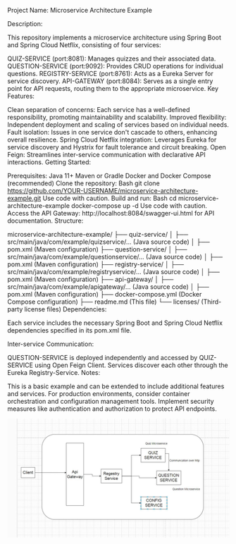 Project Name: Microservice Architecture Example

Description:

This repository implements a microservice architecture using Spring Boot and Spring Cloud Netflix, consisting of four services:

QUIZ-SERVICE (port:8081): Manages quizzes and their associated data.
QUESTION-SERVICE (port:9092): Provides CRUD operations for individual questions.
REGISTRY-SERVICE (port:8761): Acts as a Eureka Server for service discovery.
API-GATEWAY (port:8084): Serves as a single entry point for API requests, routing them to the appropriate microservice.
Key Features:

Clean separation of concerns: Each service has a well-defined responsibility, promoting maintainability and scalability.
Improved flexibility: Independent deployment and scaling of services based on individual needs.
Fault isolation: Issues in one service don't cascade to others, enhancing overall resilience.
Spring Cloud Netflix integration: Leverages Eureka for service discovery and Hystrix for fault tolerance and circuit breaking.
Open Feign: Streamlines inter-service communication with declarative API interactions.
Getting Started:

Prerequisites:
Java 11+
Maven or Gradle
Docker and Docker Compose (recommended)
Clone the repository:
Bash
git clone https://github.com/YOUR-USERNAME/microservice-architecture-example.git
Use code with caution.
Build and run:
Bash
cd microservice-architecture-example
docker-compose up -d
Use code with caution.
Access the API Gateway:
http://localhost:8084/swagger-ui.html for API documentation.
Structure:

microservice-architecture-example/
├── quiz-service/
│   ├── src/main/java/com/example/quizservice/... (Java source code)
│   ├── pom.xml (Maven configuration)
├── question-service/
│   ├── src/main/java/com/example/questionservice/... (Java source code)
│   ├── pom.xml (Maven configuration)
├── registry-service/
│   ├── src/main/java/com/example/registryservice/... (Java source code)
│   ├── pom.xml (Maven configuration)
├── api-gateway/
│   ├── src/main/java/com/example/apigateway/... (Java source code)
│   ├── pom.xml (Maven configuration)
├── docker-compose.yml (Docker Compose configuration)
├── readme.md (This file)
└── licenses/ (Third-party license files)
Dependencies:

Each service includes the necessary Spring Boot and Spring Cloud Netflix dependencies specified in its pom.xml file.

Inter-service Communication:

QUESTION-SERVICE is deployed independently and accessed by QUIZ-SERVICE using Open Feign Client.
Services discover each other through the Eureka Registry-Service.
Notes:

This is a basic example and can be extended to include additional features and services.
For production environments, consider container orchestration and configuration management tools.
Implement security measures like authentication and authorization to protect API endpoints.

![quiz-architecture.png](quiz-architecture.png)